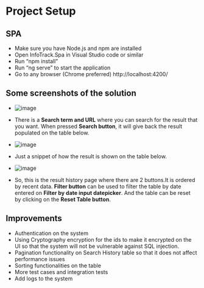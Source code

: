 # Project Setup

## SPA

- Make sure you have Node.js and npm are installed
- Open InfoTrack.Spa in Visual Studio code or similar
- Run “npm install”
- Run “ng serve” to start the application
- Go to any browser (Chrome preferred) http://localhost:4200/

## Some screenshots of the solution

- ![image](https://github.com/somshrestha/InfoTrack.Spa/assets/16788255/1b96cd5f-0ec1-44fb-bd34-f2f1373b9106)
- There is a **Search term and URL** where you can search for the result that you want. When pressed **Search button**, it will give back the result populated on the table below.

- ![image](https://github.com/somshrestha/InfoTrack.Spa/assets/16788255/d6b3cefd-cfb1-44ea-92b6-9addc6080ecc)
- Just a snippet of how the result is shown on the table below.

- ![image](https://github.com/somshrestha/InfoTrack.Spa/assets/16788255/5e3b75e8-2bbe-429e-8bb3-3af05d32ead5)
- So, this is the result history page where there are 2 buttons.It is ordered by recent data. **Filter button** can be used to filter the table by date entered on **Filter by date input datepicker**. And the table can be reset by clicking on the **Reset Table button**.

## Improvements

- Authentication on the system
- Using Cryptography encryption for the ids to make it encrypted on the UI so that the system will not be vulnerable against SQL injection.
- Pagination functionality on Search History table so that it does not affect performance issues
- Sorting functionalities on the table
- More test cases and integration tests
- Add logs to the system


